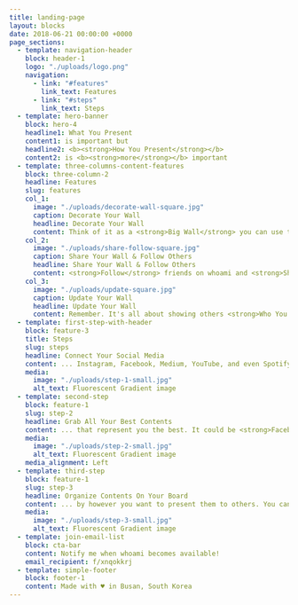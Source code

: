 ```yaml
---
title: landing-page
layout: blocks
date: 2018-06-21 00:00:00 +0000
page_sections:
  - template: navigation-header
    block: header-1
    logo: "./uploads/logo.png"
    navigation:
      - link: "#features"
        link_text: Features
      - link: "#steps"
        link_text: Steps
  - template: hero-banner
    block: hero-4
    headline1: What You Present
    content1: is important but
    headline2: <b><strong>How You Present</strong></b>
    content2: is <b><strong>more</strong></b> important
  - template: three-columns-content-features
    block: three-column-2
    headline: Features
    slug: features
    col_1:
      image: "./uploads/decorate-wall-square.jpg"
      caption: Decorate Your Wall
      headline: Decorate Your Wall
      content: Think of it as a <strong>Big Wall</strong> you can use to show <strong>Who You Are</strong>. Put all the posts that best represent <strong>You</strong> from multiple sources, including social media. The Wall expands as you drag your post horizontally or vertically. You can post directly on to whoami as well.
    col_2:
      image: "./uploads/share-follow-square.jpg"
      caption: Share Your Wall & Follow Others
      headline: Share Your Wall & Follow Others
      content: <strong>Follow</strong> friends on whoami and <strong>Share</strong> your Wall with them. Check out uniquely organized Walls that best represent your friends. <strong>Find out</strong> what has changed since your last visit at a glance through notifications.
    col_3:
      image: "./uploads/update-square.jpg"
      caption: Update Your Wall
      headline: Update Your Wall
      content: Remember. It's all about showing others <strong>Who You Are</strong>. If you just had a trip to Himalayas, if you find your 7 years old rock and roll Facebook post more relatable, or if you want to show less of entrepreneur <strong>You</strong> and boost parent <strong>You</strong>, update your Wall accordingly. If you want to reorganize posts <strong>Just Because</strong>, that's fine too. Don't worry about loosing any reactions of the posts.
  - template: first-step-with-header
    block: feature-3
    title: Steps
    slug: steps
    headline: Connect Your Social Media
    content: ... Instagram, Facebook, Medium, YouTube, and even Spotify!
    media:
      image: "./uploads/step-1-small.jpg"
      alt_text: Fluorescent Gradient image
  - template: second-step
    block: feature-1
    slug: step-2
    headline: Grab All Your Best Contents
    content: ... that represent you the best. It could be <strong>Facebook</strong> photos and videos you took at your wedding, a <strong>Medium</strong> blog post about relationship, a <strong>YouTube</strong> video about "How to make Kimchi", et cetera. It could even be your favorite K-Pop playlist from <strong>Spotify</strong>!
    media:
      image: "./uploads/step-2-small.jpg"
      alt_text: Fluorescent Gradient image
    media_alignment: Left
  - template: third-step
    block: feature-1
    slug: step-3
    headline: Organize Contents On Your Board
    content: ... by however you want to present them to others. You can think of like decorating your room, placing your art forms at <strong>your</strong> showcase.
    media:
      image: "./uploads/step-3-small.jpg"
      alt_text: Fluorescent Gradient image
  - template: join-email-list
    block: cta-bar
    content: Notify me when whoami becomes available!
    email_recipient: f/xnqokkrj
  - template: simple-footer
    block: footer-1
    content: Made with ♥ in Busan, South Korea
---
```

